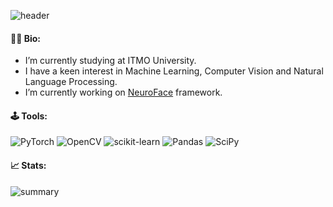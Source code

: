 ![header](https://user-images.githubusercontent.com/83948828/224393087-2b9f3571-c041-4083-8ec4-5288228e4e7e.png)

#### 👦🏻 Bio:

- I’m currently studying at ITMO University.
- I have a keen interest in Machine Learning, Computer Vision and Natural Language Processing.
- I’m currently working on [NeuroFace](https://github.com/mdvdv/neuroface) framework.

#### 🕹️ Tools:

![PyTorch](https://img.shields.io/badge/PyTorch-%23EE4C2C.svg?style=for-the-badge&logo=PyTorch&logoColor=black&color=white&logoWidth=20)
![OpenCV](https://img.shields.io/badge/opencv-%23white.svg?style=for-the-badge&logo=OpenCV&logoColor=black&color=white&logoWidth=20)
![scikit-learn](https://img.shields.io/badge/scikit--learn-%23F7931E.svg?style=for-the-badge&logo=Scikit-learn&logoColor=black&color=white&logoWidth=20)
![Pandas](https://img.shields.io/badge/pandas-%23150458.svg?style=for-the-badge&logo=Pandas&logoColor=black&color=white&logoWidth=20)
![SciPy](https://img.shields.io/badge/SciPy-%230C55A5.svg?style=for-the-badge&logo=Scipy&logoColor=black&color=white&logoWidth=20)

#### 📈 Stats:

![summary](https://github-profile-summary-cards.vercel.app/api/cards/profile-details?username=mdvdv&hide_border=true&theme=transparent)

<!--
**mdvdv/mdvdv** is a ✨ _special_ ✨ repository because its `README.md` (this file) appears on your GitHub profile.

Here are some ideas to get you started:

- 🔭 I’m currently working on ...
- 🌱 I’m currently learning ...
- 👯 I’m looking to collaborate on ...
- 🤔 I’m looking for help with ...
- 💬 Ask me about ...
- 📫 How to reach me: ...
- 😄 Pronouns: ...
- ⚡ Fun fact: ...
-->
